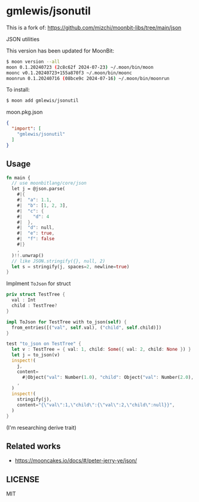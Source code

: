 # gmlewis/jsonutil

This is a fork of: https://github.com/mizchi/moonbit-libs/tree/main/json

JSON utilities

This version has been updated for MoonBit:

```bash
$ moon version --all
moon 0.1.20240723 (2c8c62f 2024-07-23) ~/.moon/bin/moon
moonc v0.1.20240723+155a870f3 ~/.moon/bin/moonc
moonrun 0.1.20240716 (08bce9c 2024-07-16) ~/.moon/bin/moonrun
```

To install:

```bash
$ moon add gmlewis/jsonutil
```

moon.pkg.json

```json
{
  "import": [
    "gmlewis/jsonutil"
  ]
}
```

## Usage

```rust
fn main {
  // use moonbitlang/core/json
  let j = @json.parse(
    #|{
    #|  "a": 1.1,
    #|  "b": [1, 2, 3],
    #|  "c": {
    #|    "d": 4
    #|  },
    #|  "d": null,
    #|  "e": true,
    #|  "f": false
    #|}
    ,
  )!!.unwrap()
  // like JSON.stringify({}, null, 2)
  let s = stringify(j, spaces=2, newline=true)
}
```

Implment `ToJson` for struct

```rust
priv struct TestTree {
  val : Int
  child : TestTree?
}

impl ToJson for TestTree with to_json(self) {
  from_entries([("val", self.val), ("child", self.child)])
}

test "to_json on TestTree" {
  let v : TestTree = { val: 1, child: Some({ val: 2, child: None }) }
  let j = to_json(v)
  inspect!(
    j,
    content=
      #|Object("val": Number(1.0), "child": Object("val": Number(2.0), "child": Null})})
    ,
  )
  inspect!(
    stringify(j),
    content="{\"val\":1,\"child\":{\"val\":2,\"child\":null}}",
  )
}
```

(I'm researching derive trait)

## Related works

- https://mooncakes.io/docs/#/peter-jerry-ye/json/

## LICENSE

MIT
